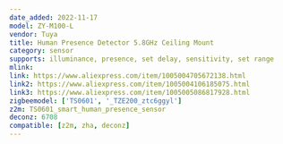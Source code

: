 ```yaml
---
date_added: 2022-11-17
model: ZY-M100-L
vendor: Tuya
title: Human Presence Detector 5.8GHz Ceiling Mount
category: sensor
supports: illuminance, presence, set delay, sensitivity, set range
mlink: 
link: https://www.aliexpress.com/item/1005004705672138.html
link2: https://www.aliexpress.com/item/1005004106185075.html
link3: https://www.aliexpress.com/item/1005005086817928.html
zigbeemodel: ['TS0601', '_TZE200_ztc6ggyl']
z2m: TS0601_smart_human_presence_sensor
deconz: 6708
compatible: [z2m, zha, deconz]
---
```

